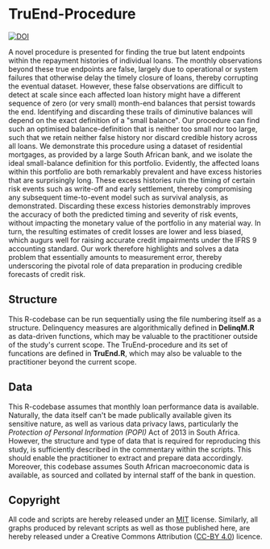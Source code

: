 # TruEnd-Procedure
 [![DOI](https://zenodo.org/badge/695033824.svg)](https://zenodo.org/doi/10.5281/zenodo.10908342)

 A novel procedure is presented for finding the true but latent endpoints within the repayment histories of individual loans. The monthly observations beyond these true endpoints are false, largely due to operational or system failures that otherwise delay the timely closure of loans, thereby corrupting the eventual dataset. However, these false observations are difficult to detect at scale since each affected loan history might have a different sequence of zero (or very small) month-end balances that persist towards the end. Identifying and discarding these trails of diminutive balances will depend on the exact definition of a "small balance". Our procedure can find such an optimised balance-definition that is neither too small nor too large, such that we retain neither false history nor discard credible history across all loans. We demonstrate this procedure using a dataset of residential mortgages, as provided by a large South African bank, and we isolate the ideal small-balance definition for this portfolio. Evidently, the affected loans within this portfolio are both remarkably prevalent and have excess histories that are surprisingly long. These excess histories ruin the timing of certain risk events such as write-off and early settlement, thereby compromising any subsequent time-to-event model such as survival analysis, as demonstrated. Discarding these excess histories demonstrably improves the accuracy of both the predicted timing and severity of risk events, without impacting the monetary value of the portfolio in any material way. In turn, the resulting estimates of credit losses are lower and less biased, which augurs well for raising accurate credit impairments under the IFRS 9 accounting standard. Our work therefore highlights and solves a data problem that essentially amounts to measurement error, thereby underscoring the pivotal role of data preparation in producing credible forecasts of credit risk.

 ## Structure
This R-codebase can be run sequentially using the file numbering itself as a structure. Delinquency measures are algorithmically defined in **DelinqM.R** as data-driven functions, which may be valuable to the practitioner outside of the study's current scope. The TruEnd-procedure and its set of funcations are defined in **TruEnd.R**, which may also be valuable to the practitioner beyond the current scope.

## Data
This R-codebase assumes that monthly loan performance data is available. Naturally, the data itself can't be made publically available given its sensitive nature, as well as various data privacy laws, particularly the _Protection of Personal Information (POPI)_ Act of 2013 in South Africa. However, the structure and type of data that is required for reproducing this study, is sufficiently described in the commentary within the scripts. This should enable the practitioner to extract and prepare data accordingly. Moreover, this codebase assumes South African macroeconomic data is available, as sourced and collated by internal staff of the bank in question.

## Copyright
All code and scripts are hereby released under an [MIT](https://opensource.org/licenses/MIT) license. Similarly, all graphs produced by relevant scripts as well as those published here, are hereby released under a Creative Commons Attribution ([CC-BY 4.0](https://creativecommons.org/licenses/by/4.0/)) licence.
